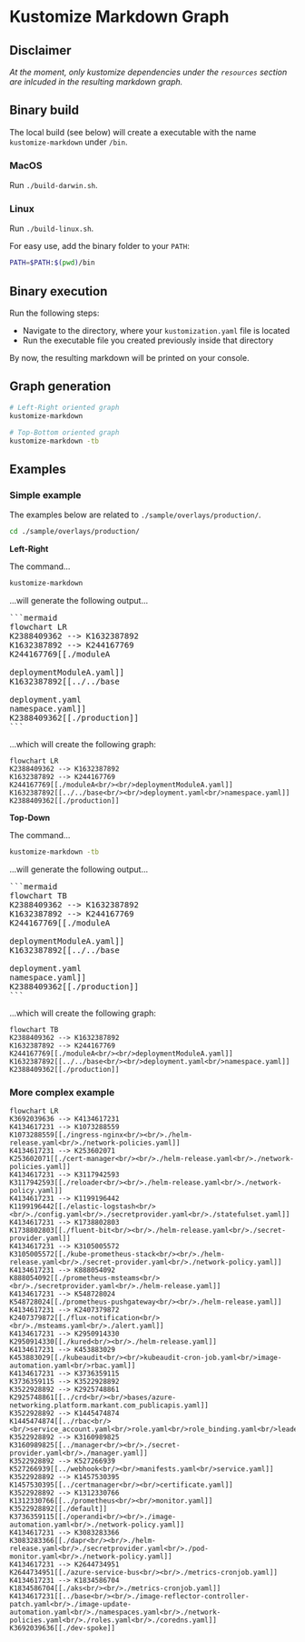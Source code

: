 # Kustomize Markdown Graph

## Disclaimer

*At the moment, only kustomize dependencies under the `resources` section are inlcuded in the resulting markdown graph.*

## Binary build

The local build (see below) will create a executable with the name `kustomize-markdown` under `/bin`.

### MacOS
Run `./build-darwin.sh`.

### Linux
Run `./build-linux.sh`.

For easy use, add the binary folder to your `PATH`:
```sh
PATH=$PATH:$(pwd)/bin
```

## Binary execution

Run the following steps:
* Navigate to the directory, where your `kustomization.yaml` file is located
* Run the executable file you created previously inside that directory

By now, the resulting markdown will be printed on your console.

## Graph generation

```sh
# Left-Right oriented graph
kustomize-markdown

# Top-Bottom oriented graph
kustomize-markdown -tb
```

## Examples

### Simple example
The examples below are related to `./sample/overlays/production/`.

```sh
cd ./sample/overlays/production/
```

**Left-Right**

The command...

```sh
kustomize-markdown
```

...will generate the following output...

<pre>
```mermaid
flowchart LR
K2388409362 --> K1632387892
K1632387892 --> K244167769
K244167769[[./moduleA<br/><br/>deploymentModuleA.yaml]]
K1632387892[[../../base<br/><br/>deployment.yaml<br/>namespace.yaml]]
K2388409362[[./production]]
```
</pre>

...which will create the following graph:

```mermaid
flowchart LR
K2388409362 --> K1632387892
K1632387892 --> K244167769
K244167769[[./moduleA<br/><br/>deploymentModuleA.yaml]]
K1632387892[[../../base<br/><br/>deployment.yaml<br/>namespace.yaml]]
K2388409362[[./production]]
```

**Top-Down**

The command...

```sh
kustomize-markdown -tb
```

...will generate the following output...

<pre>
```mermaid
flowchart TB
K2388409362 --> K1632387892
K1632387892 --> K244167769
K244167769[[./moduleA<br/><br/>deploymentModuleA.yaml]]
K1632387892[[../../base<br/><br/>deployment.yaml<br/>namespace.yaml]]
K2388409362[[./production]]
```
</pre>

...which will create the following graph:

```mermaid
flowchart TB
K2388409362 --> K1632387892
K1632387892 --> K244167769
K244167769[[./moduleA<br/><br/>deploymentModuleA.yaml]]
K1632387892[[../../base<br/><br/>deployment.yaml<br/>namespace.yaml]]
K2388409362[[./production]]
```

### More complex example

```mermaid
flowchart LR
K3692039636 --> K4134617231
K4134617231 --> K1073288559
K1073288559[[./ingress-nginx<br/><br/>./helm-release.yaml<br/>./network-policies.yaml]]
K4134617231 --> K253602071
K253602071[[./cert-manager<br/><br/>./helm-release.yaml<br/>./network-policies.yaml]]
K4134617231 --> K3117942593
K3117942593[[./reloader<br/><br/>./helm-release.yaml<br/>./network-policy.yaml]]
K4134617231 --> K1199196442
K1199196442[[./elastic-logstash<br/><br/>./config.yaml<br/>./secretprovider.yaml<br/>./statefulset.yaml]]
K4134617231 --> K1738802803
K1738802803[[./fluent-bit<br/><br/>./helm-release.yaml<br/>./secret-provider.yaml]]
K4134617231 --> K3105005572
K3105005572[[./kube-prometheus-stack<br/><br/>./helm-release.yaml<br/>./secret-provider.yaml<br/>./network-policy.yaml]]
K4134617231 --> K888054092
K888054092[[./prometheus-msteams<br/><br/>./secretprovider.yaml<br/>./helm-release.yaml]]
K4134617231 --> K548728024
K548728024[[./prometheus-pushgateway<br/><br/>./helm-release.yaml]]
K4134617231 --> K2407379872
K2407379872[[./flux-notification<br/><br/>./msteams.yaml<br/>./alert.yaml]]
K4134617231 --> K2950914330
K2950914330[[./kured<br/><br/>./helm-release.yaml]]
K4134617231 --> K453883029
K453883029[[./kubeaudit<br/><br/>kubeaudit-cron-job.yaml<br/>image-automation.yaml<br/>rbac.yaml]]
K4134617231 --> K3736359115
K3736359115 --> K3522928892
K3522928892 --> K2925748861
K2925748861[[../crd<br/><br/>bases/azure-networking.platform.markant.com_publicapis.yaml]]
K3522928892 --> K1445474874
K1445474874[[../rbac<br/><br/>service_account.yaml<br/>role.yaml<br/>role_binding.yaml<br/>leader_election_role.yaml<br/>leader_election_role_binding.yaml<br/>auth_proxy_service.yaml<br/>auth_proxy_role.yaml<br/>auth_proxy_role_binding.yaml<br/>auth_proxy_client_clusterrole.yaml]]
K3522928892 --> K3160989825
K3160989825[[../manager<br/><br/>./secret-provider.yaml<br/>./manager.yaml]]
K3522928892 --> K527266939
K527266939[[../webhook<br/><br/>manifests.yaml<br/>service.yaml]]
K3522928892 --> K1457530395
K1457530395[[../certmanager<br/><br/>certificate.yaml]]
K3522928892 --> K1312330766
K1312330766[[../prometheus<br/><br/>monitor.yaml]]
K3522928892[[./default]]
K3736359115[[./operandi<br/><br/>./image-automation.yaml<br/>./network-policy.yaml]]
K4134617231 --> K3083283366
K3083283366[[./dapr<br/><br/>./helm-release.yaml<br/>./secretprovider.yaml<br/>./pod-monitor.yaml<br/>./network-policy.yaml]]
K4134617231 --> K2644734951
K2644734951[[./azure-service-bus<br/><br/>./metrics-cronjob.yaml]]
K4134617231 --> K1834586704
K1834586704[[./aks<br/><br/>./metrics-cronjob.yaml]]
K4134617231[[../base<br/><br/>./image-reflector-controller-patch.yaml<br/>./image-update-automation.yaml<br/>./namespaces.yaml<br/>./network-policies.yaml<br/>./roles.yaml<br/>./coredns.yaml]]
K3692039636[[./dev-spoke]]
```
